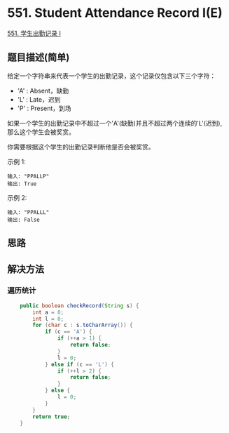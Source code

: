 
# 551. Student Attendance Record I(E)
 
[551. 学生出勤记录 I](https://leetcode-cn.com/problems/student-attendance-record-i/)

## 题目描述(简单)

给定一个字符串来代表一个学生的出勤记录，这个记录仅包含以下三个字符：

- 'A' : Absent，缺勤
- 'L' : Late，迟到
- 'P' : Present，到场

如果一个学生的出勤记录中不超过一个'A'(缺勤)并且不超过两个连续的'L'(迟到),那么这个学生会被奖赏。

你需要根据这个学生的出勤记录判断他是否会被奖赏。

示例 1:
```
输入: "PPALLP"
输出: True
```

示例 2:
```
输入: "PPALLL"
输出: False
```


## 思路

## 解决方法

### 遍历统计

```java
    public boolean checkRecord(String s) {
        int a = 0;
        int l = 0;
        for (char c : s.toCharArray()) {
            if (c == 'A') {
                if (++a > 1) {
                    return false;
                }
                l = 0;
            } else if (c == 'L') {
                if (++l > 2) {
                    return false;
                }
            } else {
                l = 0;
            }
        }
        return true;
    }
```